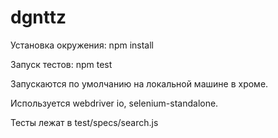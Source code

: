 # dgnttz

Установка окружения:
npm install

Запуск тестов:
npm test

Запускаются по умолчанию на локальной машине в хроме.

Используется webdriver io, selenium-standalone.

Тесты лежат в test/specs/search.js
